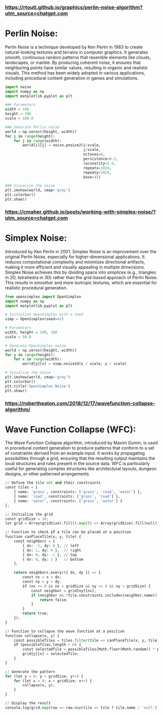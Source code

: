 

### https://rtouti.github.io/graphics/perlin-noise-algorithm?utm_source=chatgpt.com
# Perlin Noise:
 Perlin Noise is a technique developed by Ken Perlin in 1983 to create natural-looking textures and terrains in computer graphics. It generates smooth, continuous random patterns that resemble elements like clouds, landscapes, or marble. By producing coherent noise, it ensures that neighboring points have similar values, resulting in organic and realistic visuals. This method has been widely adopted in various applications, including procedural content generation in games and simulations.
 
```python
import noise
import numpy as np
import matplotlib.pyplot as plt

### Parameters
width = 100
height = 100
scale = 100.0

### Generate Perlin noise
world = np.zeros((height, width))
for i in range(height):
    for j in range(width):
        world[i][j] = noise.pnoise2(i/scale,
                                    j/scale,
                                    octaves=6,
                                    persistence=0.5,
                                    lacunarity=2.0,
                                    repeatx=1024,
                                    repeaty=1024,
                                    base=42)

### Visualize the noise
plt.imshow(world, cmap='gray')
plt.colorbar()
plt.show()
```

### https://cmaher.github.io/posts/working-with-simplex-noise/?utm_source=chatgpt.com
# Simplex Noise:
 Introduced by Ken Perlin in 2001, Simplex Noise is an improvement over the original Perlin Noise, especially for higher-dimensional applications. It reduces computational complexity and minimizes directional artifacts, making it more efficient and visually appealing in multiple dimensions. Simplex Noise achieves this by dividing space into simplices (e.g., triangles in 2D, tetrahedra in 3D) rather than the grid-based approach of Perlin Noise. This results in smoother and more isotropic textures, which are essential for realistic procedural generation.

```python
from opensimplex import OpenSimplex
import numpy as np
import matplotlib.pyplot as plt

# Initialize OpenSimplex with a seed
simp = OpenSimplex(seed=42)

# Parameters
width, height = 100, 100
scale = 50.0

# Generate OpenSimplex noise
world = np.zeros((height, width))
for y in range(height):
    for x in range(width):
        world[y][x] = simp.noise2d(x / scale, y / scale)

# Visualize the noise
plt.imshow(world, cmap='gray')
plt.colorbar()
plt.title('OpenSimplex Noise')
plt.show()
```
### https://robertheaton.com/2018/12/17/wavefunction-collapse-algorithm/
# Wave Function Collapse (WFC):
 The Wave Function Collapse algorithm, introduced by Maxim Gumin, is used in procedural content generation to produce patterns that conform to a set of constraints derived from an example input. It works by propagating possibilities through a grid, ensuring that the resulting output maintains the local structures and rules present in the source data. WFC is particularly useful for generating complex structures like architectural layouts, dungeon designs, or other patterned arrangements.

```python
// Define the tile set and their constraints
const tiles = [
    { name: 'grass', constraints: ['grass', 'road', 'water'] },
    { name: 'road', constraints: ['grass', 'road'] },
    { name: 'water', constraints: ['grass', 'water'] }
];

// Initialize the grid
const gridSize = 10;
let grid = Array(gridSize).fill().map(() => Array(gridSize).fill(null));

// Function to check if a tile can be placed at a position
function canPlaceTile(x, y, tile) {
    const neighbors = [
        { dx: -1, dy: 0 }, // left
        { dx: 1, dy: 0 },  // right
        { dx: 0, dy: -1 }, // top
        { dx: 0, dy: 1 }   // bottom
    ];

    return neighbors.every(({ dx, dy }) => {
        const nx = x + dx;
        const ny = y + dy;
        if (nx >= 0 && nx < gridSize && ny >= 0 && ny < gridSize) {
            const neighbor = grid[ny][nx];
            if (neighbor && !tile.constraints.includes(neighbor.name)) {
                return false;
            }
        }
        return true;
    });
}

// Function to collapse the wave function at a position
function collapse(x, y) {
    const possibleTiles = tiles.filter(tile => canPlaceTile(x, y, tile));
    if (possibleTiles.length > 0) {
        const selectedTile = possibleTiles[Math.floor(Math.random() * possibleTiles.length)];
        grid[y][x] = selectedTile;
    }
}

// Generate the pattern
for (let y = 0; y < gridSize; y++) {
    for (let x = 0; x < gridSize; x++) {
        collapse(x, y);
    }
}

// Display the result
console.log(grid.map(row => row.map(tile => tile ? tile.name : 'null').join(' ')).join('\n'));
```